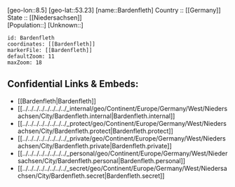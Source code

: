 ﻿---
location: [53.23,8.5] 
mapzoom: [7,12] 
mapmarker: city 
type: City
tags:
- geo/City


SpocWebEntityId: 29019
isDeleted: false
confidential: public

---
[geo-lon::8.5] 
[geo-lat::53.23] 
[name::Bardenfleth] 
Country :: [[Germany]]  
State :: [[Niedersachsen]]  
[Population::] 
[Unknown::] 


```leaflet
id: Bardenfleth
coordinates: [[Bardenfleth]] 
markerFile: [[Bardenfleth]] 
defaultZoom: 11 
maxZoom: 18
```


## Confidential Links & Embeds: 
- [[Bardenfleth|Bardenfleth]]  
- [[../../../../../../../../_internal/geo/Continent/Europe/Germany/West/Niedersachsen/City/Bardenfleth.internal|Bardenfleth.internal]] 
- [[../../../../../../../../_protect/geo/Continent/Europe/Germany/West/Niedersachsen/City/Bardenfleth.protect|Bardenfleth.protect]] 
- [[../../../../../../../../_private/geo/Continent/Europe/Germany/West/Niedersachsen/City/Bardenfleth.private|Bardenfleth.private]] 
- [[../../../../../../../../_personal/geo/Continent/Europe/Germany/West/Niedersachsen/City/Bardenfleth.personal|Bardenfleth.personal]] 
- [[../../../../../../../../_secret/geo/Continent/Europe/Germany/West/Niedersachsen/City/Bardenfleth.secret|Bardenfleth.secret]] 
